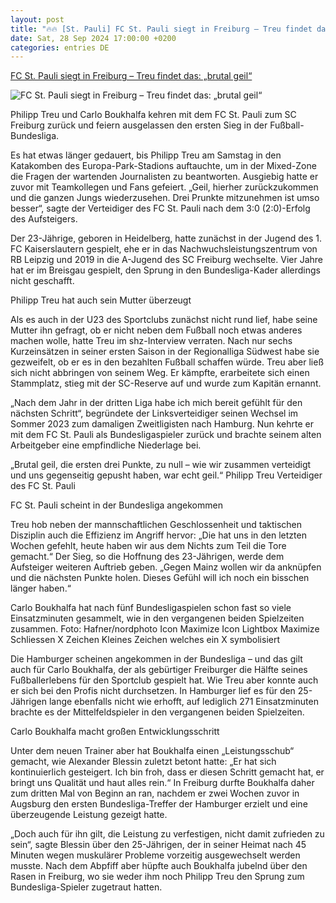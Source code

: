 ```yaml
---
layout: post
title: "🔥🔥 [St. Pauli] FC St. Pauli siegt in Freiburg – Treu findet das: „brutal geil“"
date: Sat, 28 Sep 2024 17:00:00 +0200
categories: entries DE
---
```

[FC St. Pauli siegt in Freiburg – Treu findet das: „brutal geil“](https://www.shz.de/sport/fc-st-pauli/artikel/fc-st-pauli-siegt-in-freiburg-treu-findet-das-brutal-geil-47801029)

![FC St. Pauli siegt in Freiburg – Treu findet das: „brutal geil“](https://images.noz-mhn.de/img/47800983/crop/cbase_16_9-w1200/546934411/1664432777/a6946c02-aa74-43ea-b590-ca4d6ba0f873.jpg)

Philipp Treu und Carlo Boukhalfa kehren mit dem FC St. Pauli zum SC Freiburg zurück und feiern ausgelassen den ersten Sieg in der Fußball-Bundesliga.

Es hat etwas länger gedauert, bis Philipp Treu am Samstag in den Katakomben des Europa-Park-Stadions auftauchte, um in der Mixed-Zone die Fragen der wartenden Journalisten zu beantworten. Ausgiebig hatte er zuvor mit Teamkollegen und Fans gefeiert. „Geil, hierher zurückzukommen und die ganzen Jungs wiederzusehen. Drei Prunkte mitzunehmen ist umso besser“, sagte der Verteidiger des FC St. Pauli nach dem 3:0 (2:0)-Erfolg des Aufsteigers.

Der 23-Jährige, geboren in Heidelberg, hatte zunächst in der Jugend des 1. FC Kaiserslautern gespielt, ehe er in das Nachwuchsleistungszentrum von RB Leipzig und 2019 in die A-Jugend des SC Freiburg wechselte. Vier Jahre hat er im Breisgau gespielt, den Sprung in den Bundesliga-Kader allerdings nicht geschafft.

Philipp Treu hat auch sein Mutter überzeugt

Als es auch in der U23 des Sportclubs zunächst nicht rund lief, habe seine Mutter ihn gefragt, ob er nicht neben dem Fußball noch etwas anderes machen wolle, hatte Treu im shz-Interview verraten. Nach nur sechs Kurzeinsätzen in seiner ersten Saison in der Regionalliga Südwest habe sie gezweifelt, ob er es in den bezahlten Fußball schaffen würde. Treu aber ließ sich nicht abbringen von seinem Weg. Er kämpfte, erarbeitete sich einen Stammplatz, stieg mit der SC-Reserve auf und wurde zum Kapitän ernannt.

„Nach dem Jahr in der dritten Liga habe ich mich bereit gefühlt für den nächsten Schritt“, begründete der Linksverteidiger seinen Wechsel im Sommer 2023 zum damaligen Zweitligisten nach Hamburg. Nun kehrte er mit dem FC St. Pauli als Bundesligaspieler zurück und brachte seinem alten Arbeitgeber eine empfindliche Niederlage bei.

„Brutal geil, die ersten drei Punkte, zu null – wie wir zusammen verteidigt und uns gegenseitig gepusht haben, war echt geil.“ Philipp Treu Verteidiger des FC St. Pauli

FC St. Pauli scheint in der Bundesliga angekommen

Treu hob neben der mannschaftlichen Geschlossenheit und taktischen Disziplin auch die Effizienz im Angriff hervor: „Die hat uns in den letzten Wochen gefehlt, heute haben wir aus dem Nichts zum Teil die Tore gemacht.“ Der Sieg, so die Hoffnung des 23-Jährigen, werde dem Aufsteiger weiteren Auftrieb geben. „Gegen Mainz wollen wir da anknüpfen und die nächsten Punkte holen. Dieses Gefühl will ich noch ein bisschen länger haben.“

Carlo Boukhalfa hat nach fünf Bundesligaspielen schon fast so viele Einsatzminuten gesammelt, wie in den vergangenen beiden Spielzeiten zusammen. Foto: Hafner/nordphoto Icon Maximize Icon Lightbox Maximize Schliessen X Zeichen Kleines Zeichen welches ein X symbolisiert

Die Hamburger scheinen angekommen in der Bundesliga – und das gilt auch für Carlo Boukhalfa, der als gebürtiger Freiburger die Hälfte seines Fußballerlebens für den Sportclub gespielt hat. Wie Treu aber konnte auch er sich bei den Profis nicht durchsetzen. In Hamburger lief es für den 25-Jährigen lange ebenfalls nicht wie erhofft, auf lediglich 271 Einsatzminuten brachte es der Mittelfeldspieler in den vergangenen beiden Spielzeiten.

Carlo Boukhalfa macht großen Entwicklungsschritt

Unter dem neuen Trainer aber hat Boukhalfa einen „Leistungsschub“ gemacht, wie Alexander Blessin zuletzt betont hatte: „Er hat sich kontinuierlich gesteigert. Ich bin froh, dass er diesen Schritt gemacht hat, er bringt uns Qualität und haut alles rein.“ In Freiburg durfte Boukhalfa daher zum dritten Mal von Beginn an ran, nachdem er zwei Wochen zuvor in Augsburg den ersten Bundesliga-Treffer der Hamburger erzielt und eine überzeugende Leistung gezeigt hatte.

„Doch auch für ihn gilt, die Leistung zu verfestigen, nicht damit zufrieden zu sein“, sagte Blessin über den 25-Jährigen, der in seiner Heimat nach 45 Minuten wegen muskulärer Probleme vorzeitig ausgewechselt werden musste. Nach dem Abpfiff aber hüpfte auch Boukhalfa jubelnd über den Rasen in Freiburg, wo sie weder ihm noch Philipp Treu den Sprung zum Bundesliga-Spieler zugetraut hatten.

